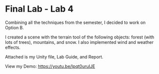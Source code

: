 # Final Lab - Lab 4 
Combining all the techniques from the semester, I decided to work on Option B. 

I created a scene with the terrain tool of the following objects: forest (with lots of trees), mountains, and snow. I also implemented wind and weather effects. 

Attached is my Unity file, Lab Guide, and Report. 

View my Demo: https://youtu.be/Ipqt0uruIJE 
